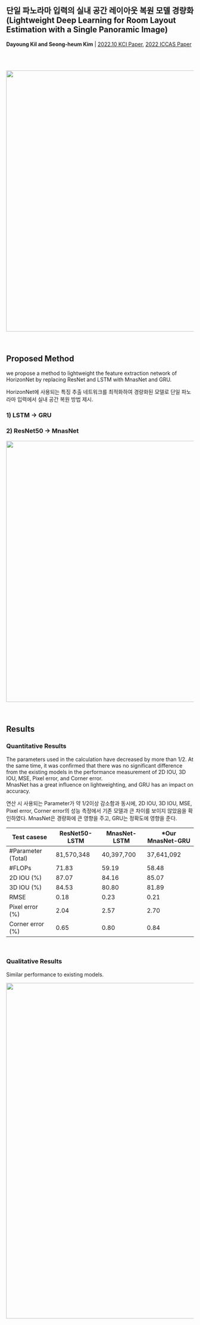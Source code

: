 ## 단일 파노라마 입력의 실내 공간 레이아웃 복원 모델 경량화<br>(Lightweight Deep Learning for Room Layout Estimation with a Single Panoramic Image)



<b>Dayoung Kil and Seong-heum Kim</b> | [2022.10 KCI Paper](https://www.kci.go.kr/kciportal/ci/sereArticleSearch/ciSereArtiView.kci?sereArticleSearchBean.artiId=ART002884719), [2022 ICCAS Paper](https://ieeexplore.ieee.org/document/10003901)

<br>

<!--
<b>기존 연구</b> | [sunset1995 연구](https://github.com/sunset1995/HorizonNet)
-->

<br>

<p align="center">
<img src="https://user-images.githubusercontent.com/53934639/185854627-a5ef3eb3-29df-4a34-8896-25c7776c4e58.png" style="width:700px"></p>

<!--
<p align="center">
<img src="https://user-images.githubusercontent.com/53934639/185854576-e3e51c21-f31a-43f2-ba65-baba2f78382b.png" style="width:700px"></p>
-->



<br>

<!--
##  HorizonNet

- Manhattan World 가정을 이용하여 일반적인 RGB 카메라로 촬영된 파노라마 사진 한 장으로 3D 실내 공간을 복원하는 기술

#### 1) 전처리
입력으로 받은 파노라마 사진을 수직 보정하여 소식점과 edge를 찾는다.

#### 2) 특징 추출
ResNet50과 LSTM을 이용하여 훈련된 모델로 사진의 특징을 추출하여 천장-벽 경계, 바닥-벽 경계, 벽-벽 경계가 표시된 1D 레이아웃을 도출한다.

#### 3) Post-processing
Manhattan World 가정으로 바닥과 천장, 벽면을 복구한다. (천장-바닥 거리를 계산한 후 벽면을 복구)

![image](https://user-images.githubusercontent.com/53934639/185855921-a825a842-8bd7-4edb-aeb6-1ed42a78983e.png)
-->



## Proposed Method
we propose a method to lightweight the feature extraction network of HorizonNet by replacing ResNet and LSTM with MnasNet and GRU.

HorizonNet에 사용되는 특징 추출 네트워크를 최적화하여 경량화된 모델로 단일 파노라마 입력에서 실내 공간 복원 방법 제시.

### 1) LSTM -> GRU

### 2) ResNet50 -> MnasNet


<p align="center">
<img src="https://user-images.githubusercontent.com/53934639/185856174-e3c24a46-1594-4c58-beab-de2db472dfa6.png" style="width:700px"></p>


<br>


## Results
### Quantitative Results

The parameters used in the calculation have decreased by more than 1/2.
At the same time, it was confirmed that there was no significant difference from the existing models in the performance measurement of 2D IOU, 3D IOU, MSE, Pixel error, and Corner error. <br>
MnasNet has a great influence on lightweighting, and GRU has an impact on accuracy.

연산 시 사용되는 Parameter가 약 1/2이상 감소함과 동시에, 2D IOU, 3D IOU, MSE, Pixel error, Corner error의 성능 측정에서 기존 모델과 큰 차이를 보이지 않았음을 확인하였다. 
MnasNet은 경량화에 큰 영향을 주고, GRU는 정확도에 영향을 준다.



Test casese|ResNet50-LSTM|MnasNet-LSTM|*Our MnasNet-GRU
--|--|--|--
#Parameter (Total) |81,570,348|40,397,700|37,641,092
#FLOPs|71.83|59.19|58.48
2D IOU (%)|87.07|84.16|85.07
3D IOU (%)|84.53|80.80|81.89
RMSE|0.18|0.23|0.21
Pixel error (%)|2.04|2.57|2.70
Corner error (%)|0.65|0.80|0.84


<br>

### Qualitative Results
Similar performance to existing models.

<p align="center">
<img src="https://user-images.githubusercontent.com/53934639/185856772-e56f87ae-99c5-47ba-83c6-f0c3ecbacd5d.png" style="width:900px"></p>





<br><br>

